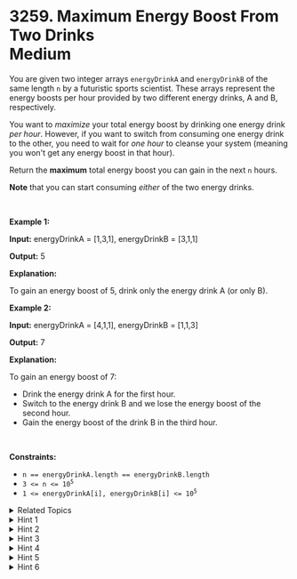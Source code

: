 
# 3259. Maximum Energy Boost From Two Drinks<br> Medium

<p>You are given two integer arrays <code>energyDrinkA</code> and <code>energyDrinkB</code> of the same length <code>n</code> by a futuristic sports scientist. These arrays represent the energy boosts per hour provided by two different energy drinks, A and B, respectively.</p>

<p>You want to <em>maximize</em> your total energy boost by drinking one energy drink <em>per hour</em>. However, if you want to switch from consuming one energy drink to the other, you need to wait for <em>one hour</em> to cleanse your system (meaning you won&#39;t get any energy boost in that hour).</p>

<p>Return the <strong>maximum</strong> total energy boost you can gain in the next <code>n</code> hours.</p>

<p><strong>Note</strong> that you can start consuming <em>either</em> of the two energy drinks.</p>

<p>&nbsp;</p>
<p><strong class="example">Example 1:</strong></p>

<div class="example-block">
<p><strong>Input:</strong> energyDrinkA<span class="example-io"> = [1,3,1], </span>energyDrinkB<span class="example-io"> = [3,1,1]</span></p>

<p><strong>Output:</strong> <span class="example-io">5</span></p>

<p><strong>Explanation:</strong></p>

<p>To gain an energy boost of 5, drink only the energy drink A (or only B).</p>
</div>

<p><strong class="example">Example 2:</strong></p>

<div class="example-block">
<p><strong>Input:</strong> energyDrinkA<span class="example-io"> = [4,1,1], </span>energyDrinkB<span class="example-io"> = [1,1,3]</span></p>

<p><strong>Output:</strong> <span class="example-io">7</span></p>

<p><strong>Explanation:</strong></p>

<p>To gain an energy boost of 7:</p>

<ul>
	<li>Drink the energy drink A for the first hour.</li>
	<li>Switch to the energy drink B and we lose the energy boost of the second hour.</li>
	<li>Gain the energy boost of the drink B in the third hour.</li>
</ul>
</div>

<p>&nbsp;</p>
<p><strong>Constraints:</strong></p>

<ul>
	<li><code>n == energyDrinkA.length == energyDrinkB.length</code></li>
	<li><code>3 &lt;= n &lt;= 10<sup>5</sup></code></li>
	<li><code>1 &lt;= energyDrinkA[i], energyDrinkB[i] &lt;= 10<sup>5</sup></code></li>
</ul>


<details>

<summary> Related Topics </summary>

-	`Array`
-	`Dynamic Programming`

</details>


<details>
<summary> Hint 1 </summary>
Can we solve it using dynamic programming?
</details>

<details>
<summary> Hint 2 </summary>
Define <code>dpA[i]</code> as the maximum energy boost if we consider only the first <code>i + 1</code> hours such that in the last hour, we drink the energy drink A.
</details>

<details>
<summary> Hint 3 </summary>
Similarly define <code>dpB[i]</code>.
</details>

<details>
<summary> Hint 4 </summary>
<code>dpA[i] = max(dpA[i - 1], dpB[i - 2]) + energyDrinkA[i]</code>
</details>

<details>
<summary> Hint 5 </summary>
Similarly, fill <code>dpB</code>.
</details>

<details>
<summary> Hint 6 </summary>
The answer is <code>max(dpA[n - 1], dpB[n - 1])</code>.
</details>